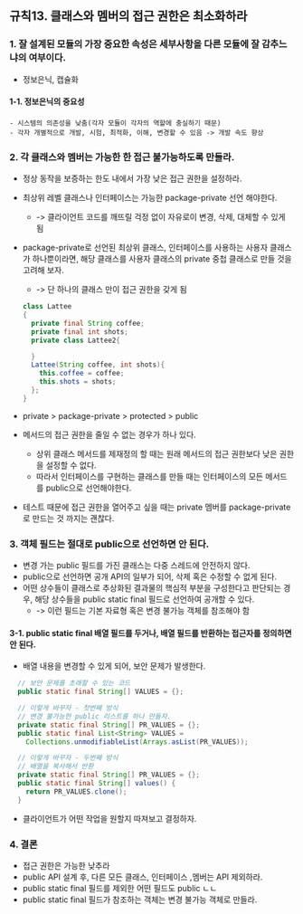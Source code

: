 ## 규칙13. 클래스와 멤버의 접근 권한은 최소화하라

### 1. 잘 설계된 모듈의 가장 중요한 속성은 세부사항을 다른 모듈에 잘 감추느냐의 여부이다.
  - 정보은닉, 캡슐화


  #### 1-1. 정보은닉의 중요성
    - 시스템의 의존성을 낮춤(각자 모듈이 각자의 역할에 충실하기 때문)
    - 각자 개별적으로 개발, 시험, 최적화, 이해, 변경할 수 있음 -> 개발 속도 향상


### 2. 각 클래스와 멤버는 가능한 한 접근 불가능하도록 만들라.
  - 정상 동작을 보증하는 한도 내에서 가장 낮은 접근 권한을 설정하라.

  - 최상위 레벨 클래스나 인터페이스는 가능한 package-private 선언 해야한다.
    - -> 클라이언트 코드를 깨뜨릴 걱정 없이 자유로이 변경, 삭제, 대체할 수 있게 됨

  - package-private로 선언된 최상위 클래스, 인터페이스를 사용하는 사용자 클래스가 하나뿐이라면, 해당 클래스를 사용자 클래스의 private 중첩 클래스로 만들 것을 고려해 보자.
    - -> 단 하나의 클래스 만이 접근 권한을 갖게 됨

    ```JAVA
    class Lattee
    {
      private final String coffee;
      private final int shots;
      private class Lattee2{

      }
      Lattee(String coffee, int shots){
        this.coffee = coffee;
        this.shots = shots;
      };
    }
    ```
  - private > package-private > protected > public

  - 메서드의 접근 권한을 줄일 수 없는 경우가 하나 있다.
    - 상위 클래스 메서드를 제재정의 할 때는 원래 메서드의 접근 권한보다 낮은 권한을 설정할 수 없다.
    - 따라서 인터페이스를 구현하는 클래스를 만들 때는 인터페이스의 모든 메서드를 public으로 선언해야한다.

  - 테스트 때문에 접근 권한을 열어주고 싶을 때는 private 멤버를 package-private로 만드는 것 까지는 괜찮다.

### 3. 객체 필드는 절대로 public으로 선언하면 안 된다.
  - 변경 가는 public 필드를 가진 클래스는 다중 스레드에 안전하지 않다.
  - public으로 선언하면 공개 API의 일부가 되어, 삭제 혹은 수정할 수 없게 된다.
  - 어떤 상수들이 클래스로 추상화된 결과물의 핵심적 부분을 구성한다고 판단되는 경우, 해당 상수들을 public static final 필드로 선언하여 공개할 수 있다.
    - -> 이런 필드는 기본 자료형 혹은 변경 불가능 객체를 참조해야 함

#### 3-1. public static final 배열 필드를 두거나, 배열 필드를 반환하는 접근자를 정의하면 안 된다.
  - 배열 내용을 변경할 수 있게 되어, 보안 문제가 발생한다.

```JAVA
  // 보안 문제를 초래할 수 있는 코드
  public static final String[] VALUES = {};

  // 이렇게 바꾸자 - 첫번째 방식
  // 변경 불가능한 public 리스트를 하나 만들자.
  private static final String[] PR_VALUES = {};
  public static final List<String> VALUES =
    Collections.unmodifiableList(Arrays.asList(PR_VALUES));

  // 이렇게 바꾸자 - 두번째 방식
  // 배열을 복사해서 반환
  private static final String[] PR_VALUES = {};
  public static final String[] values() {
    return PR_VALUES.clone();
  }
```
  - 클라이언트가 어떤 작업을 원할지 따져보고 결정하자.

### 4. 결론
  - 접근 권한은 가능한 낮추라
  - public API 설계 후, 다른 모든 클래스, 인터페이스 ,멤버는 API 제외하라.
  - public static final 필드를 제외한 어떤 필드도 public ㄴㄴ
  - public static final 필드가 참조하는 객체는 변경 불가능 객체로 만들라.
